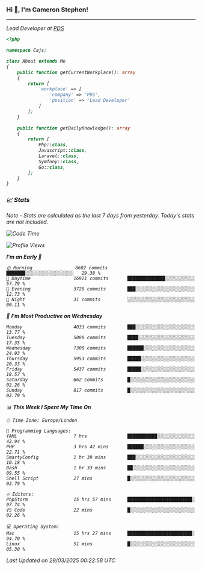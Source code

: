 ### Hi 👋, I'm Cameron Stephen!
<hr>
<p><em>Lead Developer at <a href="https://prindatasolutions.co.uk">PDS</a></p>


```php
<?php

namespace Cajs;

class About extends Me
{
    public function getCurrentWorkplace(): array
    {
        return [
            'workplace' => [
                'company' => 'PDS',
                'position' => 'Lead Developer'
            ]
        ];
    }

    public function getDailyKnowledge(): array
    {
        return [
            Php::class,
            Javascript::class,
            Laravel::class,
            Symfony::class,
            Go::class,
        ];
    }
}
```

### 📈 Stats
<p><em>Note - Stats are calculated as the last 7 days from yesterday. Today's stats are not included.</em></p>


<!--START_SECTION:waka-->
![Code Time](http://img.shields.io/badge/Code%20Time-4%2C431%20hrs%2036%20mins-blue)

![Profile Views](http://img.shields.io/badge/Profile%20Views-0-blue)

**I'm an Early 🐤** 

```text
🌞 Morning                8602 commits        ███████░░░░░░░░░░░░░░░░░░   29.38 % 
🌆 Daytime                16921 commits       ██████████████░░░░░░░░░░░   57.79 % 
🌃 Evening                3728 commits        ███░░░░░░░░░░░░░░░░░░░░░░   12.73 % 
🌙 Night                  31 commits          ░░░░░░░░░░░░░░░░░░░░░░░░░   00.11 % 
```
📅 **I'm Most Productive on Wednesday** 

```text
Monday                   4033 commits        ███░░░░░░░░░░░░░░░░░░░░░░   13.77 % 
Tuesday                  5080 commits        ████░░░░░░░░░░░░░░░░░░░░░   17.35 % 
Wednesday                7300 commits        ██████░░░░░░░░░░░░░░░░░░░   24.93 % 
Thursday                 5953 commits        █████░░░░░░░░░░░░░░░░░░░░   20.33 % 
Friday                   5437 commits        █████░░░░░░░░░░░░░░░░░░░░   18.57 % 
Saturday                 662 commits         █░░░░░░░░░░░░░░░░░░░░░░░░   02.26 % 
Sunday                   817 commits         █░░░░░░░░░░░░░░░░░░░░░░░░   02.79 % 
```


📊 **This Week I Spent My Time On** 

```text
🕑︎ Time Zone: Europe/London

💬 Programming Languages: 
YAML                     7 hrs               ███████████░░░░░░░░░░░░░░   42.94 % 
PHP                      3 hrs 42 mins       ██████░░░░░░░░░░░░░░░░░░░   22.71 % 
SmartyConfig             1 hr 39 mins        ███░░░░░░░░░░░░░░░░░░░░░░   10.18 % 
Bash                     1 hr 33 mins        ██░░░░░░░░░░░░░░░░░░░░░░░   09.55 % 
Shell Script             27 mins             █░░░░░░░░░░░░░░░░░░░░░░░░   02.79 % 

🔥 Editors: 
PhpStorm                 15 hrs 57 mins      ████████████████████████░   97.74 % 
VS Code                  22 mins             █░░░░░░░░░░░░░░░░░░░░░░░░   02.26 % 

💻 Operating System: 
Mac                      15 hrs 27 mins      ████████████████████████░   94.70 % 
Linux                    51 mins             █░░░░░░░░░░░░░░░░░░░░░░░░   05.30 % 
```


 Last Updated on 29/03/2025 00:22:58 UTC
<!--END_SECTION:waka-->
